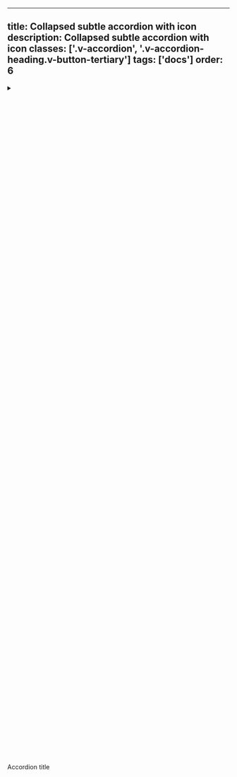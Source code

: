 <!--
 *              Copyright (c) 2025 Visa, Inc.
 *
 * Licensed under the Apache License, Version 2.0 (the "License");
 * you may not use this file except in compliance with the License.
 * You may obtain a copy of the License at
 *
 *         http://www.apache.org/licenses/LICENSE-2.0
 *
 * Unless required by applicable law or agreed to in writing, software
 * distributed under the License is distributed on an "AS IS" BASIS,
 * WITHOUT WARRANTIES OR CONDITIONS OF ANY KIND, either express or implied.
 * See the License for the specific language governing permissions and
 * limitations under the License.
 *
 -->
---
title: Collapsed subtle accordion with icon
description: Collapsed subtle accordion with icon
classes: ['.v-accordion', '.v-accordion-heading.v-button-tertiary']
tags: ['docs']
order: 6
---

<details class="v-accordion">
  <summary class="v-button v-button-tertiary v-accordion-heading v-typography-body-2-medium" style="--v-button-default-background: transparent; --v-button-default-gap: 2px; --v-accordion-foreground-initial: var(--palette-default-active); --v-button-default-padding-inline: 8px">
    <svg aria-hidden="true" class="v-icon v-icon-visa v-icon-tiny v-accordion-toggle-icon v-accordion-toggle-icon-closed" focusable="false" viewbox="0 0 16 16">
      <use href="#visa-chevron-right-tiny">
      </use>
    </svg>
    <svg aria-hidden="true" class="v-icon v-icon-visa v-icon-tiny v-accordion-toggle-icon v-accordion-toggle-icon-open" focusable="false" viewbox="0 0 16 16">
      <use href="#visa-chevron-down-tiny">
      </use>
    </svg>
    <svg aria-hidden="true" class="v-icon v-icon-visa v-icon-low" focusable="false" viewbox="0 0 24 24">
      <use href="#visa-cloud-low">
      </use>
    </svg>
    Accordion title
  </summary>
  <div class="v-accordion-panel" style="--v-accordion-panel-background-color: transparent; --v-accordion-panel-border-size: 0px; --v-accordion-panel-padding-inline: 32px">
    <p>This is required text that describes the accordion section in more detail.</p>
  </div>
</details>
